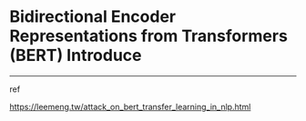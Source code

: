 # Bidirectional Encoder Representations from Transformers (BERT) Introduce

























---

ref

https://leemeng.tw/attack_on_bert_transfer_learning_in_nlp.html

